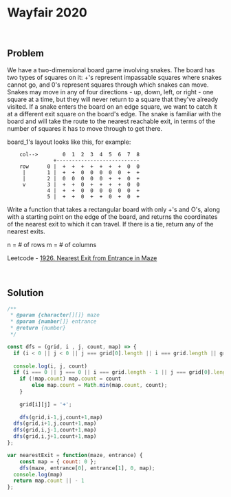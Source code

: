 # Wayfair 2020

&nbsp;

## Problem

We have a two-dimensional board game involving snakes. The board has two types
of squares on it: +'s represent impassable squares where snakes cannot go, and
0's represent squares through which snakes can move. Snakes may move in any of
four directions - up, down, left, or right - one square at a time, but they will
never return to a square that they've already visited. If a snake enters the
board on an edge square, we want to catch it at a different exit square on the
board's edge. The snake is familiar with the board and will take the route to
the nearest reachable exit, in terms of the number of squares it has to move
through to get there.

board_1's layout looks like this, for example:

```
    col-->        0  1  2  3  4  5  6  7  8
               +---------------------------
    row      0 |  +  +  +  +  +  +  +  0  0
     |       1 |  +  +  0  0  0  0  0  +  +
     |       2 |  0  0  0  0  0  +  +  0  +
     v       3 |  +  +  0  +  +  +  +  0  0
             4 |  +  +  0  0  0  0  0  0  +
             5 |  +  +  0  +  +  0  +  0  +
```

Write a function that takes a rectangular board with only +'s and O's, along
with a starting point on the edge of the board, and returns the coordinates of
the nearest exit to which it can travel. If there is a tie, return any of the
nearest exits.

n = # of rows m = # of columns


Leetcode - [1926. Nearest Exit from Entrance in Maze](https://leetcode.com/problems/nearest-exit-from-entrance-in-maze/)

&nbsp;
## Solution

```js
/**
 * @param {character[][]} maze
 * @param {number[]} entrance
 * @return {number}
 */

const dfs = (grid, i , j, count, map) => {
  if (i < 0 || j < 0 || j === grid[0].length || i === grid.length || grid[i][j] === '+') return;
  
  console.log(i, j, count)
  if (i === 0 || j === 0 || i === grid.length - 1 || j === grid[0].length - 1) {
    if (!map.count) map.count = count
		else map.count = Math.min(map.count, count);
	}
  
	grid[i][j] = '+';
  
	dfs(grid,i-1,j,count+1,map)
  dfs(grid,i+1,j,count+1,map)
  dfs(grid,i,j-1,count+1,map)
  dfs(grid,i,j+1,count+1,map)
};

var nearestExit = function(maze, entrance) {
	const map = { count: 0 };
	dfs(maze, entrance[0], entrance[1], 0, map);
  console.log(map)
  return map.count || - 1
};
```